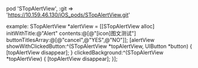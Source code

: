 pod 'STopAlertView', :git => 'https://10.159.46.130/iOS_pods/STopAlertView.git'

example:
       <!-- content里可以进行图文混编，图片名称放入[]里：[图片名称] -->
	STopAlertView *alertView = [[STopAlertView alloc] initWithTitle:@"Alert" contents:@[@"[icon]图文测试"] buttonTitlesArray:@[@"cancel",@"YES",@"NO"]];
        [alertView showWithClickedButton:^(STopAlertView *topAlertView, UIButton *button) {
            [topAlertView disappear];
        } clickedBackground:^(STopAlertView *topAlertView) {
            [topAlertView disappear];
        }];
